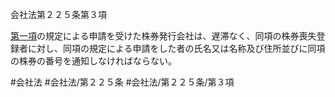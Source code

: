 会社法第２２５条第３項

[第一項](会社法＿＿＿＿第２２５条第１項)の規定による申請を受けた株券発行会社は、遅滞なく、同項の株券喪失登録者に対し、同項の規定による申請をした者の氏名又は名称及び住所並びに同項の株券の番号を通知しなければならない。

#会社法
#会社法/第２２５条
#会社法/第２２５条/第３項
